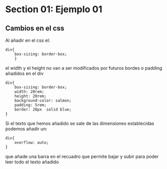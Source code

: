 # Section 01: Ejemplo 01
## Cambios en el css
Al añadir en el css el:
```
div{
    box-sizing: border-box;
    }
```
el width y el height no van a ser modificados por futuros bordes
o padding añadidos en el div
```
div{
    box-sizing: border-box;
    width: 20rem;
    height: 20rem;
    background-color: salmon;
    padding: 5rem;
    border: 20px  solid blue;
}
```
Si el texto que hemos añadido se sale de las dimensiones
establecidas podemos añadir un:
```
div{
    overflow: auto;
}
```
que añade una barra en el recuadro que permite bajar y subir para poder leer todo el texto añadido
